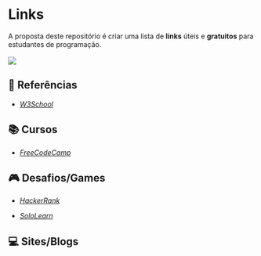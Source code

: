 # Links 

A proposta deste repositório é criar uma lista de **links** úteis e **gratuitos** para estudantes de programação. 
<br>
<br>
![](https://informaticasimples.net/wp-content/uploads/2011/09/futurama-online.png)


##  :bookmark_tabs: **Referências**


* _[W3School](https://www.w3schools.com/)_

 ## :books: **Cursos**


* _[FreeCodeCamp](https://www.freecodecamp.org/)_



## :video_game: **Desafios/Games**



* _[HackerRank](https://www.hackerrank.com/)_

* _[SoloLearn](https://www.sololearn.com/)_



## :computer: **Sites/Blogs**



